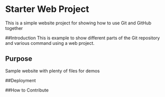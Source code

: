 # Starter Web Project

This is a simple website project for
 showing how to use Git and GitHub together

##Introduction
This is example to show different parts of the Git repository
and various command using a web project.

## Purpose

Sample website with plenty of files for demos

##Deployment

##How to Contribute